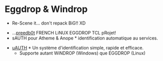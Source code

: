 # Eggdrop & Windrop

+ Re-Scene it... don't repack BiG!! XD

- ...[preedb0t](https://github.com/tRyzoNeT/Eggdrop/blob/5e0f82e2c960c9cc262a8e32764335c41aeea0bd/preedb0t) FRENCH LiNUX EGGDROP TCL pRojet!
- sAUTH pour Atheme & Anope * identification automatique au services.
+ [uAUTH](https://github.com/tRyzoNeT/Eggdrop/tree/master/TCL/uAUTH.v1.0.FRENCH.WiNDROP.EGGDROP.TCL-RaW) * Un système d'identification simple, rapide et efficace.
  - Supporte autant WiNDROP (Windows) que EGGDROP (Linux)
